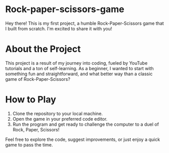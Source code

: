 # Rock-paper-scissors-game
Hey there! This is my first project, a humble Rock-Paper-Scissors game that I built from scratch. I'm excited to share it with you!

# About the Project
This project is a result of my journey into coding, fueled by YouTube tutorials and a ton of self-learning. As a beginner, I wanted to start with something fun and straightforward, and what better way than a classic game of Rock-Paper-Scissors?

# How to Play
1. Clone the repository to your local machine.
2. Open the game in your preferred code editor.
3. Run the program and get ready to challenge the computer to a duel of Rock, Paper, Scissors!

Feel free to explore the code, suggest improvements, or just enjoy a quick game to pass the time.

